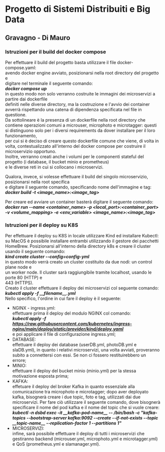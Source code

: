 # Progetto di Sistemi Distribuiti e Big Data
## Gravagno - Di Mauro

### Istruzioni per il build del docker compose
Per effettuare il build del progetto basta utilizzare il file docker-compose.yaml:  
avendo docker engine avviato, posizionarsi nella root directory del progetto e  
digitare nel terminale il seguente comando:  
***docker compose up***  
in questo modo non solo verranno costruite le immagini dei microservizi a partire dai dockerfile  
definiti nelle diverse directory, ma la costruzione e l'avvio dei container avverrà rispettando una catena di dipendenza specificata nel file in questione.  
Da sottolineare è la presenza di un dockerfile nella root directory che
contiene  operazioni comuni a microuser, microphoto e microtagger: questi si distinguono solo per i diversi requirements da dover installare per il loro funzionamento,   
per cui si è deciso di creare questo dockerfile comune che viene, di volta in volta,  contestualizzato all'interno del docker compose per costruire il microservizio opportuno.  
Inoltre, verranno creati anche i volumi per le componenti stateful del progetto (i database, il bucket minio e prometheus)  
e le diverse reti in cui si collocano i microservizi.

Qualora, invece, si volesse effettuare il build del singolo microservizio, posizionarsi nella root specifica  
e digitare il seguente comando, specificando nome dell'immagine e tag:  
***docker build -t <image_name>:<image_tag>***

Per creare ed avviare un container basterà digitare il seguente comando:  
***docker run --name <container_name> -p <local_port>:<container_port> -v <volume_mapping> -e <env_variable> <image_name>:<image_tag>***

### Istruzioni per il deploy su K8S
Per effettuare il deploy su K8S in locale utilizzare Kind ed installare Kubectl: 
su MacOS è possibile installare entrambi utilizzando il gestore dei pacchetti HomeBrew.
Posizionarsi all'interno della directory k8s e creare il cluster usando il seguente comando:  
***kind create cluster --config=config-yml***  
in questo modo verrà creato un cluster costituito da due nodi: un control plane node e  
un worker node. Il cluster sarà raggiungibile tramite localhost, usando le porte 80 (HTTP) e  
443 (HTTPS).  
Creato il cluster effettuare il deploy dei microservizi col seguente comando:  
***kubectl apply -f \_\_filename\_\_.yml***  
Nello specifico, l'ordine in cui fare il deploy è il seguente:
- NGINX - ingress.yml:  
  effettuare prima il deploy del modulo NGINX col comando:  
  ***kubectl apply -f https://raw.githubusercontent.com/kubernetes/ingress-nginx/main/deploy/static/provider/kind/deploy.yaml***  
  e poi applicare il file di configurazione ingress.yml;
- DATABASE:  
  effettuare il deploy dei database (userDB.yml, photoDB.yml e slaDB.yml), in quanto i relativi microservizi,
  una volta avviati, proveranno subito a connettersi con essi. Se non ci fossero restituirebbero un errore;
- MINIO:  
  effettuare il deploy del bucket minio (minio.yml) per la stessa motivazione esposta prima;
- KAFKA:  
  effetuare il deploy del broker Kafka in quanto essenziale alla comunicazione tra microphoto e microtagger;
  dopo aver deployato kafka, bisognerà creare i due topic, foto e tag, utilizzati dai due microservizi.
  Per fare ciò utilizzare il seguente comando, dove bisognerà specificare il nome del pod kafka e il nome del topic che si vuole creare:  
  ***kubectl -n dsbd  exec -it \_\_kafka-pod-name\_\_ -- /bin/bash -c "kafka-topics --bootstrap-server kafka:9092 --create --if-not-exists --topic \_\_topic-name\_\_ --replication-factor 1 --partitions 1"***
- MICROSERVIZI:  
  infine, sarà possibile effettuare il deploy di tutti i microservizi che gestiranno backend (microuser.yml,
  microphoto.yml e microtagger.yml) e QoS (prometheus.yml e slamanager.yml).

